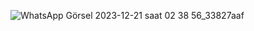 ![WhatsApp Görsel 2023-12-21 saat 02 38 56_33827aaf](https://github.com/sulenursekmen/React-GetirClone/assets/109442063/ece70037-f13b-4d00-acdd-0692293b3af1)
